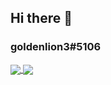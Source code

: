 ## Hi there 👋
### goldenlion3#5106

<!--
![GitHub Stats](https://github-readme-stats-ten-gilt.vercel.app/api?username=TomDra&theme=dark&hide=prs&show_icons=true&count_private=true)

![Most Used Languages](https://github-readme-stats-ten-gilt.vercel.app/api/top-langs?username=TomDra&theme=dark)

-->
<a href="https://github.com/TomDra">
  <img align="center" src="https://github-readme-stats-ten-gilt.vercel.app/api?username=TomDra&theme=dark&hide=prs&show_icons=true&count_private=true" />
</a>
<a href="https://github.com/anuraghazra/anuraghazra.github.io">
  <img align="center" src="https://github-readme-stats-ten-gilt.vercel.app/api/top-langs?username=TomDra&theme=dark" />
</a>




<!--
**TomDra/TomDra** is a ✨ _special_ ✨ repository because its `README.md` (this file) appears on your GitHub profile.

Here are some ideas to get you started:

- 🔭 I’m currently working on ...
- 🌱 I’m currently learning ...
- 👯 I’m looking to collaborate on ...
- 🤔 I’m looking for help with ...
- 💬 Ask me about ...
- 📫 How to reach me: ...
- 😄 Pronouns: ...
- ⚡ Fun fact: ...
-->
